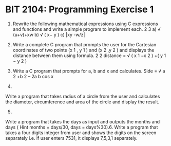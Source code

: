 # BIT 2104: Programming Exercise 1

1. Rewrite the following mathematical
expressions using C expressions and functions
and write a simple program to implement each.
2
3
a) √ (u+v)+xw
b) √ ( x− y )
c) |xy -w/z|


2. Write a complete C program that prompts the
user for the Cartesian coordinates of two
points (x 1 , y 1 ) and (x 2 ,y 2 ) and displays the
distance between them using formula.
2
2
distance = √ ( x 1 −x 2 ) +( y 1 − y 2 )

3. Write a C program that prompts for a, b and x
and calculates.
Side = √ a 2 +b 2 – 2a b cos x

4.
Write a program that takes radius of a circle
from the user and calculates the diameter,
circumference and area of the circle and
display the result.

5.
Write a program that takes the days as input
and outputs the months and days ( Hint months
= days/30, days = days%30).6.
Write a program that takes a four digits integer
from user and shows the digits on the screen
separately i.e. if user enters 7531, it displays
7,5,3,1 separately.